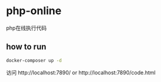 # php-online
php在线执行代码

## how to run
```bash
docker-composer up -d
```
访问 http://localhost:7890/ or http://localhost:7890/code.html
